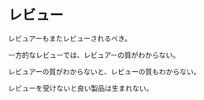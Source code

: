 # レビュー

レビュアーもまたレビューされるべき。

一方的なレビューでは、レビュアーの質がわからない。

レビュアーの質がわからないと、レビューの質もわからない。

レビューを受けないと良い製品は生まれない。
